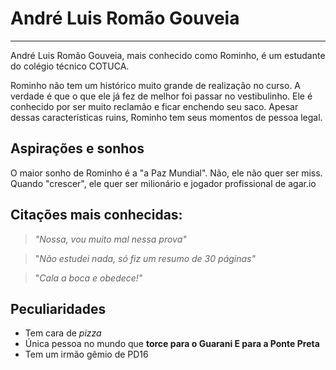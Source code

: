 # André Luis Romão Gouveia

---

André Luis Romão Gouveia, mais conhecido como Rominho, é um estudante do colégio técnico COTUCA.

Rominho não tem um histórico muito grande de realização no curso. A verdade é que o que ele já fez de melhor foi passar no vestibulinho.
Ele é conhecido por ser muito reclamão e ficar enchendo seu saco. Apesar dessas características ruins, Rominho tem seus momentos de pessoa legal.

## Aspirações e sonhos

O maior sonho de Rominho é a "a Paz Mundial". Não, ele não quer ser miss.
Quando "crescer", ele quer ser milionário e jogador profissional de agar.io

## Citações mais conhecidas:
>_"Nossa, vou muito mal nessa prova"_

>"_Não estudei nada, só fiz um resumo de 30 páginas"_

>"_Cala a boca e obedece!"_

## Peculiaridades

- Tem cara de _pizza_
- Única pessoa no mundo que **torce para o Guarani E para a Ponte Preta**
- Tem um irmão gêmio de PD16
